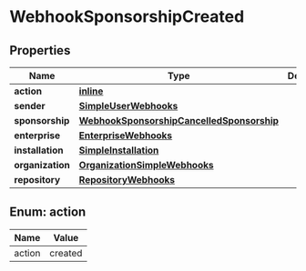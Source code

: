 
# WebhookSponsorshipCreated

## Properties
Name | Type | Description | Notes
------------ | ------------- | ------------- | -------------
**action** | [**inline**](#Action) |  | 
**sender** | [**SimpleUserWebhooks**](SimpleUserWebhooks.md) |  | 
**sponsorship** | [**WebhookSponsorshipCancelledSponsorship**](WebhookSponsorshipCancelledSponsorship.md) |  | 
**enterprise** | [**EnterpriseWebhooks**](EnterpriseWebhooks.md) |  |  [optional]
**installation** | [**SimpleInstallation**](SimpleInstallation.md) |  |  [optional]
**organization** | [**OrganizationSimpleWebhooks**](OrganizationSimpleWebhooks.md) |  |  [optional]
**repository** | [**RepositoryWebhooks**](RepositoryWebhooks.md) |  |  [optional]


<a id="Action"></a>
## Enum: action
Name | Value
---- | -----
action | created



